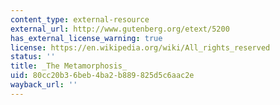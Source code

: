 ```yaml
---
content_type: external-resource
external_url: http://www.gutenberg.org/etext/5200
has_external_license_warning: true
license: https://en.wikipedia.org/wiki/All_rights_reserved
status: ''
title: _The Metamorphosis_
uid: 80cc20b3-6beb-4ba2-b889-825d5c6aac2e
wayback_url: ''
---
```

